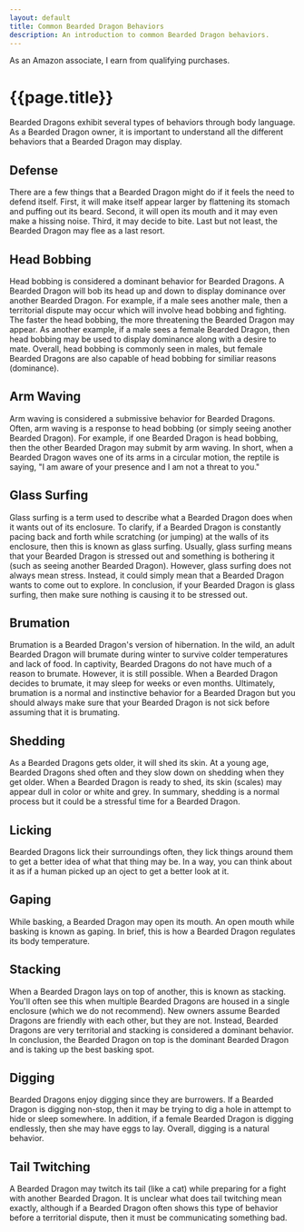 ```yaml
---
layout: default
title: Common Bearded Dragon Behaviors
description: An introduction to common Bearded Dragon behaviors.
---
```


<div class="amazon-disclosure">
    <p>As an Amazon associate, I earn from qualifying purchases.</p>
</div>

<h1>{{page.title}}</h1>

Bearded Dragons exhibit several types of behaviors 
through body language. As a Bearded Dragon owner, 
it is important to understand all the different 
behaviors that a Bearded Dragon may display.

## Defense 

There are a few things that a Bearded Dragon might 
do if it feels the need to defend itself. First, it 
will make itself appear larger by flattening its 
stomach and puffing out its beard. Second, it will 
open its mouth and it may even make a hissing noise. 
Third, it may decide to bite. Last but not least, the 
Bearded Dragon may flee as a last resort.

## Head Bobbing

Head bobbing is considered a dominant behavior for 
Bearded Dragons. A Bearded Dragon will bob its head 
up and down to display dominance over another Bearded 
Dragon. For example, if a male sees another male, 
then a territorial dispute may occur which will 
involve head bobbing and fighting. The faster the 
head bobbing, the more threatening the Bearded Dragon 
may appear. As another example, if a male sees a female 
Bearded Dragon, then head bobbing may be used to display 
dominance along with a desire to mate. Overall, head 
bobbing is commonly seen in males, but female Bearded 
Dragons are also capable of head bobbing for similiar 
reasons (dominance).

## Arm Waving

Arm waving is considered a submissive behavior for 
Bearded Dragons. Often, arm waving is a response to 
head bobbing (or simply seeing another Bearded Dragon). 
For example, if one Bearded Dragon is head bobbing, then 
the other Bearded Dragon may submit by arm waving. In short, 
when a Bearded Dragon waves one of its arms in a circular motion, 
the reptile is saying, "I am aware of your presence and I am not 
a threat to you."

## Glass Surfing

Glass surfing is a term used to describe what a Bearded Dragon does 
when it wants out of its enclosure. To clarify, if a Bearded Dragon 
is constantly pacing back and forth while scratching (or jumping) at 
the walls of its enclosure, then this is known as glass surfing. Usually, 
glass surfing means that your Bearded Dragon is stressed out and something 
is bothering it (such as seeing another Bearded Dragon). However, glass 
surfing does not always mean stress. Instead, it could simply mean that a 
Bearded Dragon wants to come out to explore. In conclusion, if your Bearded 
Dragon is glass surfing, then make sure nothing is causing it to be stressed 
out.

## Brumation

Brumation is a Bearded Dragon's version of hibernation. In the wild, an adult 
Bearded Dragon will brumate during winter to survive colder temperatures and 
lack of food. In captivity, Bearded Dragons do not have much of a reason to 
brumate. However, it is still possible. When a Bearded Dragon decides to 
brumate, it may sleep for weeks or even months. Ultimately, brumation is 
a normal and instinctive behavior for a Bearded Dragon but you should always 
make sure that your Bearded Dragon is not sick before assuming that it is 
brumating.

## Shedding 

As a Bearded Dragons gets older, it will shed its skin. At a young age, Bearded 
Dragons shed often and they slow down on shedding when they get older. When a 
Bearded Dragon is ready to shed, its skin (scales) may appear dull in color or 
white and grey. In summary, shedding is a normal process but it could be a 
stressful time for a Bearded Dragon.

## Licking

Bearded Dragons lick their surroundings often, they lick things around 
them to get a better idea of what that thing may be. In a way, you can 
think about it as if a human picked up an oject to get a better look 
at it.

## Gaping 

While basking, a Bearded Dragon may open its mouth. An open mouth 
while basking is known as gaping. In brief, this is how a Bearded 
Dragon regulates its body temperature. 

## Stacking

When a Bearded Dragon lays on top of another, this is known as 
stacking. You'll often see this when multiple Bearded Dragons 
are housed in a single enclosure (which we do not recommend). New 
owners assume Bearded Dragons are friendly with each other, but 
they are not. Instead, Bearded Dragons are very territorial and 
stacking is considered a dominant behavior. In conclusion, the 
Bearded Dragon on top is the dominant Bearded Dragon and is 
taking up the best basking spot.

## Digging

Bearded Dragons enjoy digging since they are burrowers. If a 
Bearded Dragon is digging non-stop, then it may be trying to 
dig a hole in attempt to hide or sleep somewhere. In addition, 
if a female Bearded Dragon is digging endlessly, then she may 
have eggs to lay. Overall, digging is a natural behavior.

## Tail Twitching

A Bearded Dragon may twitch its tail (like a cat) while preparing 
for a fight with another Bearded Dragon. It is unclear what does 
tail twitching mean exactly, although if a Bearded Dragon often 
shows this type of behavior before a territorial dispute, then 
it must be communicating something bad.